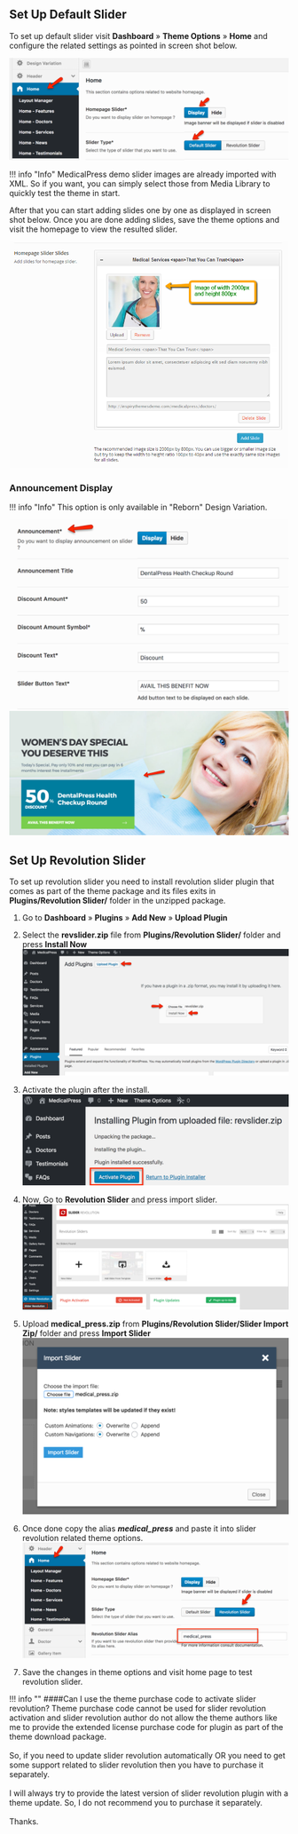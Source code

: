 ## Set Up Default Slider

To set up default slider visit **Dashboard** &raquo; **Theme Options** &raquo; **Home** and configure the related settings as pointed in screen shot below.

![](images/slider/1.png)

!!! info "Info"
    MedicalPress demo slider images are already imported with XML. So if you want, you can simply select those from Media Library to quickly test the theme in start.

After that you can start adding slides one by one as displayed in screen shot below.
Once you are done adding slides, save the theme options and visit the homepage to view the resulted slider.

![](images/slider/2.png)

### Announcement Display

!!! info "Info"
    This option is only available in "Reborn" Design Variation.

![](images/slider/8.png)
![](images/slider/9.png)

## Set Up Revolution Slider

To set up revolution slider you need to install revolution slider plugin that comes as part of the theme package and its files exits in **Plugins/Revolution Slider/** folder in the unzipped package.

1. Go to **Dashboard** &raquo; **Plugins** &raquo; **Add New** &raquo; **Upload Plugin**

2. Select the **revslider.zip** file from **Plugins/Revolution Slider/** folder and press **Install Now**
![Select revslider zip file](images/slider/3.png)

3. Activate the plugin after the install.
![ Activate the plugin](images/slider/4.png)

4. Now, Go to **Revolution Slider** and press import slider.
![import slider](images/slider/5.png)

5. Upload **medical_press.zip** from **Plugins/Revolution Slider/Slider Import Zip/** folder and press **Import Slider**
![Import Slider](images/slider/6.png)

6. Once done copy the alias **<em>medical_press</em>** and paste it into slider revolution related theme options.
![alias code](images/slider/7.png)

7. Save the changes in theme options and visit home page to test revolution slider.

!!! info ""
    ####Can I use the theme purchase code to activate slider revolution?
    Theme purchase code cannot be used for slider revolution activation and slider revolution author do not allow the theme authors like me to provide the extended license purchase code for plugin as part of the theme download package.<br/><br/>
    So, if you need to update slider revolution automatically OR you need to get some support related to slider revolution then you have to purchase it separately.<br/><br/>
    I will always try to provide the latest version of slider revolution plugin with a theme update. So, I do not recommend you to purchase it separately.<br/><br/>
    Thanks.